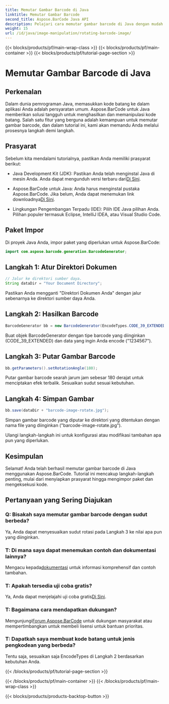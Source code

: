 ```yaml
---
title: Memutar Gambar Barcode di Java
linktitle: Memutar Gambar Barcode
second_title: Aspose.BarCode Java API
description: Pelajari cara memutar gambar barcode di Java dengan mudah menggunakan Aspose.BarCode. Panduan langkah demi langkah yang komprehensif untuk pengembang Java.
weight: 15
url: /id/java/image-manipulation/rotating-barcode-image/
---
```


{{< blocks/products/pf/main-wrap-class >}}
{{< blocks/products/pf/main-container >}}
{{< blocks/products/pf/tutorial-page-section >}}

# Memutar Gambar Barcode di Java


## Perkenalan

Dalam dunia pemrograman Java, memasukkan kode batang ke dalam aplikasi Anda adalah persyaratan umum. Aspose.BarCode untuk Java memberikan solusi tangguh untuk menghasilkan dan memanipulasi kode batang. Salah satu fitur yang berguna adalah kemampuan untuk memutar gambar barcode, dan dalam tutorial ini, kami akan memandu Anda melalui prosesnya langkah demi langkah.

## Prasyarat

Sebelum kita mendalami tutorialnya, pastikan Anda memiliki prasyarat berikut:

-  Java Development Kit (JDK): Pastikan Anda telah menginstal Java di mesin Anda. Anda dapat mengunduh versi terbaru dari[Di Sini](https://www.oracle.com/java/technologies/javase-downloads.html).

- Aspose.BarCode untuk Java: Anda harus menginstal pustaka Aspose.BarCode. Jika belum, Anda dapat menemukan link downloadnya[Di Sini](https://releases.aspose.com/barcode/java/).

- Lingkungan Pengembangan Terpadu (IDE): Pilih IDE Java pilihan Anda. Pilihan populer termasuk Eclipse, IntelliJ IDEA, atau Visual Studio Code.

## Paket Impor

Di proyek Java Anda, impor paket yang diperlukan untuk Aspose.BarCode:

```java
import com.aspose.barcode.generation.BarcodeGenerator;
```

## Langkah 1: Atur Direktori Dokumen

```java
// Jalur ke direktori sumber daya.
String dataDir = "Your Document Directory";
```

Pastikan Anda mengganti "Direktori Dokumen Anda" dengan jalur sebenarnya ke direktori sumber daya Anda.

## Langkah 2: Hasilkan Barcode

```java
BarcodeGenerator bb = new BarcodeGenerator(EncodeTypes.CODE_39_EXTENDED, "1234567");
```

Buat objek BarcodeGenerator dengan tipe barcode yang diinginkan (CODE_39_EXTENDED) dan data yang ingin Anda encode ("1234567").

## Langkah 3: Putar Gambar Barcode

```java
bb.getParameters().setRotationAngle(180);
```

Putar gambar barcode searah jarum jam sebesar 180 derajat untuk menciptakan efek terbalik. Sesuaikan sudut sesuai kebutuhan.

## Langkah 4: Simpan Gambar

```java
bb.save(dataDir + "barcode-image-rotate.jpg");
```

Simpan gambar barcode yang diputar ke direktori yang ditentukan dengan nama file yang diinginkan ("barcode-image-rotate.jpg").

Ulangi langkah-langkah ini untuk konfigurasi atau modifikasi tambahan apa pun yang diperlukan.

## Kesimpulan

Selamat! Anda telah berhasil memutar gambar barcode di Java menggunakan Aspose.BarCode. Tutorial ini mencakup langkah-langkah penting, mulai dari menyiapkan prasyarat hingga mengimpor paket dan mengeksekusi kode.

## Pertanyaan yang Sering Diajukan

### Q: Bisakah saya memutar gambar barcode dengan sudut berbeda?
Ya, Anda dapat menyesuaikan sudut rotasi pada Langkah 3 ke nilai apa pun yang diinginkan.

### T: Di mana saya dapat menemukan contoh dan dokumentasi lainnya?
 Mengacu kepada[dokumentasi](https://reference.aspose.com/barcode/java/) untuk informasi komprehensif dan contoh tambahan.

### T: Apakah tersedia uji coba gratis?
 Ya, Anda dapat menjelajahi uji coba gratis[Di Sini](https://releases.aspose.com/).

### T: Bagaimana cara mendapatkan dukungan?
 Mengunjungi[Forum Aspose.BarCode](https://forum.aspose.com/c/barcode/13) untuk dukungan masyarakat atau mempertimbangkan untuk membeli lisensi untuk bantuan prioritas.

### T: Dapatkah saya membuat kode batang untuk jenis pengkodean yang berbeda?
Tentu saja, sesuaikan saja EncodeTypes di Langkah 2 berdasarkan kebutuhan Anda.

{{< /blocks/products/pf/tutorial-page-section >}}

{{< /blocks/products/pf/main-container >}}
{{< /blocks/products/pf/main-wrap-class >}}

{{< blocks/products/products-backtop-button >}}
